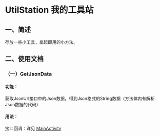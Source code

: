 # UtilStation 我的工具站

## 一、简述
  存放一些小工具，拿起即用的小方法。
## 二、使用文档
### （一）GetJsonData
#### 功能：
获取JsonUrl接口中的Json数据，得到Json格式的String数据（方法体内有解析Json数据的代码）
#### 用法：
接口回调：详见 [MainActivity](https://github.com/PojNtxoog007/UtilStation/blob/main/app/src/main/java/com/pojntxoog/utilstation/utilstation/MainActivity.java)
